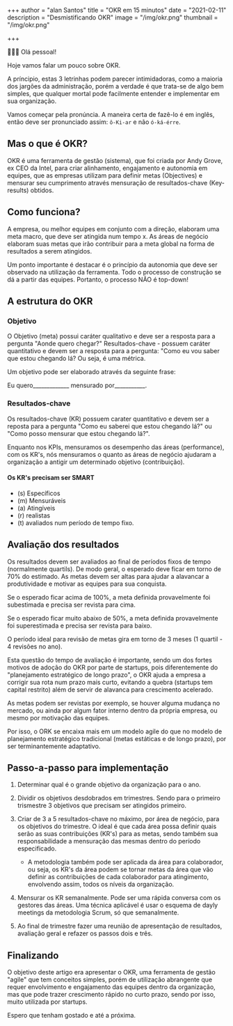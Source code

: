 +++
author = "alan Santos"
title = "OKR em 15 minutos"
date = "2021-02-11"
description = "Desmistificando OKR"
image = "/img/okr.png"
thumbnail = "/img/okr.png"

+++

👨🏻‍💻 Olá pessoal!

Hoje vamos falar um pouco sobre OKR.

A príncipio, estas 3 letrinhas podem parecer intimidadoras, como a maioria dos jargões da administração, porém a verdade é que trata-se de algo bem simples, que qualquer mortal pode facilmente entender e implementar em sua organização.

Vamos começar pela pronúncia. A maneira certa de fazê-lo é em inglês, então deve ser pronunciado assim: `ô-Ki-ar` e não `ó-ká-érre`.

## Mas o que é OKR?

OKR é uma ferramenta de gestão (sistema), que foi criada por Andy Grove, ex CEO da Intel, para criar alinhamento, engajamento e autonomia em equipes, que as empresas utilizam para definir metas (Objectives) e mensurar seu cumprimento através mensuração de resultados-chave (Key-results) obtidos.

## Como funciona?

A empresa, ou melhor equipes em conjunto com a direção, elaboram uma meta macro, que deve ser atingida num tempo x. As áreas de negócio elaboram suas metas que irão contribuir para a meta global na forma de resultados a serem atingidos.

Um ponto importante é destacar é o princípio da autonomia que deve ser observado na utilização da ferramenta. Todo o processo de construção se dá a partir das equipes. Portanto, o processo NÃO é top-down!

## A estrutura do OKR

### Objetivo

O Objetivo (meta) possui caráter qualitativo e deve ser a resposta para a pergunta "Aonde quero chegar?"
Resultados-chave - possuem caráter quantitativo e devem ser a resposta para a pergunta: "Como eu vou saber que estou chegando lá? Ou seja, é uma métrica.

Um objetivo pode ser elaborado através da seguinte frase:

Eu quero_____________ mensurado por___________.

### Resultados-chave

Os resultados-chave (KR) possuem carater quantitativo e devem ser a reposta para a pergunta "Como eu saberei que estou chegando lá?" ou "Como posso mensurar que estou chegando lá?".

Enquanto nos KPIs, mensuramos os desempenho das áreas (performance), com os KR's, nós mensuramos o quanto as áreas de negócio ajudaram a organização a antigir um determinado objetivo (contribuição).

#### Os KR's precisam ser SMART

- (s) Específicos
- (m) Mensuráveis
- (a) Atingíveis
- (r) realistas
- (t) avaliados num período de tempo fixo.
  
## Avaliação dos resultados

Os resultados devem ser avaliados ao final de períodos fixos de tempo (normalmente quartils).
De modo geral, o esperado deve ficar em torno de 70% do estimado. As metas devem ser altas para ajudar a alavancar a produtividade e motivar as equipes para sua conquista.

Se o esperado ficar acima de 100%, a meta definida provavelmente foi subestimada e precisa ser revista para cima. 

Se o esperado ficar muito abaixo de 50%, a meta definida provavelmente foi superestimada e precisa ser revista para baixo.

O período ideal para revisão de metas gira em torno de 3 meses (1 quartil - 4 revisões no ano).

Esta questão do tempo de avaliação é importante, sendo um dos fortes motivos de adoção do OKR por parte de startups, pois diferentemente do "planejamento estratégico de longo prazo", o OKR ajuda a empresa a corrigir sua rota num prazo mais curto, evitando a quebra (startups tem capital restrito) além de servir de alavanca para crescimento acelerado.

As metas podem ser revistas por exemplo, se houver alguma mudança no mercado, ou ainda por algum fator interno dentro da própria empresa, ou mesmo por motivação das equipes.

Por isso, o ORK se encaixa mais em um modelo agile do que no modelo de planejamento estratégico tradicional (metas estáticas e de longo prazo), por ser terminantemente adaptativo.  

## Passo-a-passo para implementação

1. Determinar qual é o grande objetivo da organização para o ano.

2. Dividir os objetivos desdobrados em trimestres. Sendo para o primeiro trismestre 3 objetivos que precisam ser atingidos primeiro.

3. Criar de 3 a 5 resultados-chave no máximo, por área de negócio, para os objetivos do trimestre. O ideal é que cada área possa definir quais serão as suas contribuições (KR's) para as metas, sendo também sua responsabilidade a mensuração das mesmas dentro do período especificado.
   - A metodologia também pode ser aplicada da área para colaborador, ou seja, os KR's da área podem se tornar metas da área que vão definir as contribuições de cada colaborador para atingimento, envolvendo assim, todos os níveis da organização.  

4. Mensurar os KR semanalmente. Pode ser uma rápida conversa com os gestores das áreas. Uma técnica aplicável é usar o esquema de dayly meetings da metodologia Scrum, só que semanalmente.

5. Ao final de trimestre fazer uma reunião de apresentação de resultados, avaliação geral e refazer os passos dois e três.

## Finalizando

O objetivo deste artigo era apresentar o OKR, uma ferramenta de gestão "agile" que tem conceitos simples, porém de  utilização abrangente que requer envolvimento e engajamento das equipes dentro da organização, mas que pode trazer crescimento rápido no curto prazo, sendo por isso, muito utilizada por startups.

Espero que tenham gostado e até a próxima.
